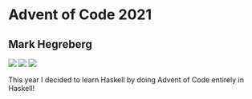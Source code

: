 # Advent of Code 2021
## Mark Hegreberg
![](https://img.shields.io/badge/day%20📅-14-blue)
![](https://img.shields.io/badge/days%20completed-3-red)
![](https://img.shields.io/badge/stars%20⭐-6-yellow)


This year I decided to learn Haskell by doing Advent of Code entirely in Haskell!
